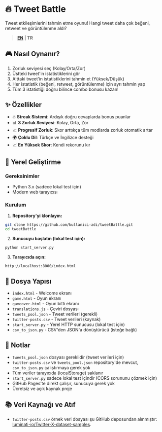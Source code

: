# 🔥 Tweet Battle

Tweet etkileşimlerini tahmin etme oyunu! Hangi tweet daha çok beğeni, retweet ve görüntülenme aldı?

> **[EN](README.md)** | **TR**

## 🎮 Nasıl Oynanır?

1. Zorluk seviyesi seç (Kolay/Orta/Zor)
2. Üstteki tweet'in istatistiklerini gör
3. Alttaki tweet'in istatistiklerini tahmin et (Yüksek/Düşük)
4. Her istatistik (beğeni, retweet, görüntülenme) için ayrı tahmin yap
5. Tüm 3 istatistiği doğru bilince combo bonusu kazan!

## ✨ Özellikler

- 🔥 **Streak Sistemi**: Ardışık doğru cevaplarda bonus puanlar
- 📊 **3 Zorluk Seviyesi**: Kolay, Orta, Zor
- 📈 **Progresif Zorluk**: Skor arttıkça tüm modlarda zorluk otomatik artar
- 🌍 **Çoklu Dil**: Türkçe ve İngilizce desteği
- 📈 **En Yüksek Skor**: Kendi rekorunu kır

## 🚀 Yerel Geliştirme

### Gereksinimler
- Python 3.x (sadece lokal test için)
- Modern web tarayıcısı

### Kurulum

1. **Repository'yi klonlayın:**
```bash
git clone https://github.com/kullanici-adi/tweetBattle.git
cd tweetBattle
```

2. **Sunucuyu başlatın (lokal test için):**
```bash
python start_server.py
```

3. **Tarayıcıda açın:**
```
http://localhost:8000/index.html
```

## 📁 Dosya Yapısı

- `index.html` - Welcome ekranı
- `game.html` - Oyun ekranı
- `gameover.html` - Oyun bitti ekranı
- `translations.js` - Çeviri dosyası
- `tweets_pool.json` - Tweet verileri (gerekli)
- `twitter-posts.csv` - Tweet verileri (kaynak)
- `start_server.py` - Yerel HTTP sunucusu (lokal test için)
- `csv_to_json.py` - CSV'den JSON'a dönüştürücü (isteğe bağlı)

## 📝 Notlar

- `tweets_pool.json` dosyası gereklidir (tweet verileri için)
- `twitter-posts.csv` ve `tweets_pool.json` repository'de mevcut, `csv_to_json.py` çalıştırmaya gerek yok
- Tüm veriler tarayıcıda (localStorage) saklanır
- `start_server.py` sadece lokal test içindir (CORS sorununu çözmek için)
- GitHub Pages'te direkt çalışır, sunucuya gerek yok
- Ücretsiz ve açık kaynak proje


## 📚 Veri Kaynağı ve Atıf

- `twitter-posts.csv` örnek veri dosyası şu GitHub deposundan alınmıştır: [luminati-io/Twitter-X-dataset-samples](https://github.com/luminati-io/Twitter-X-dataset-samples).